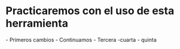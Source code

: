 <h1>Practicaremos con el uso de esta herramienta</h1>
- Primeros cambios
- Continuamos
- Tercera
-cuarta
- quinta